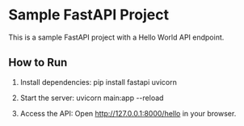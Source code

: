 # Sample FastAPI Project

This is a sample FastAPI project with a Hello World API endpoint.

## How to Run

1. Install dependencies:
   pip install fastapi uvicorn

2. Start the server:
   uvicorn main:app --reload

3. Access the API:
   Open http://127.0.0.1:8000/hello in your browser.
